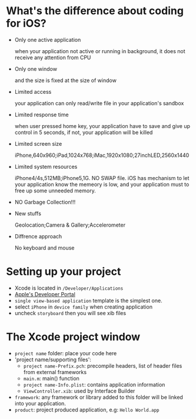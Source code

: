 What's the difference about coding for iOS?
===========================================

- Only one active application

  when your application not active or running in background, it does not receive any attention from CPU

- Only one window

	and the size is fixed at the size of window

- Limited access
	
	your application can only read/write file in your application's sandbox

- Limited response time

	when user pressed home key, your application have to save and give up control in 5 seconds, if not, your application will be killed

- Limited screen size

	iPhone,640x960;iPad,1024x768;iMac,1920x1080;27inchLED,2560x1440

- Limited system resources

	iPhone4/4s,512MB;iPhone5,1G. NO SWAP file.
	iOS has mechanism to let your application know the memeory is low, and your application must to free up some unneeded memory.

- NO Garbage Collection!!!

- New stuffs

	Geolocation;Camera & Gallery;Accelerometer

- Diffrence approach

	No keyboard and mouse

Setting up your project
=======================

- Xcode is located in `/Developer/Applications`
- [Apple's Developer Portal](http://developer.apple.com)
- `single view-based application` template is the simplest one.
- select `iPhone` in `device family` when creating application
- uncheck `storyboard` then you will see xib files

The Xcode project window
========================

- `project name` folder: place your code here
- 'project name/supporting files': 
	- `project name-Prefix.pch`: precompile headers, list of header files from external frameworks
	- `main.m`: main() function
	- `project name-Info.plist`: contains application information
	- `ViewController.xib`: used by Interface Builder
- `framework`: any framework or library added to this folder will be linked into your application.
- `product`: project produced application, e.g: `Hello World.app`
